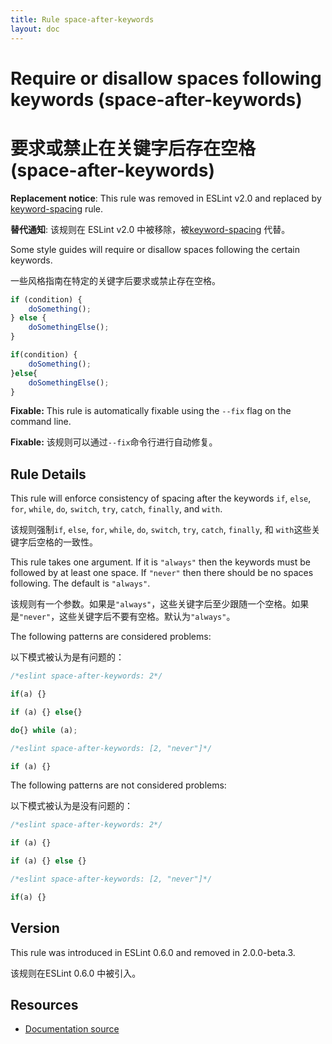 ```yaml
---
title: Rule space-after-keywords
layout: doc
---
```

<!-- Note: No pull requests accepted for this file. See README.md in the root directory for details. -->

# Require or disallow spaces following keywords (space-after-keywords)

# 要求或禁止在关键字后存在空格 (space-after-keywords)

**Replacement notice**: This rule was removed in ESLint v2.0 and replaced by [keyword-spacing](keyword-spacing) rule.

**替代通知**: 该规则在 ESLint v2.0 中被移除，被[keyword-spacing](keyword-spacing) 代替。

Some style guides will require or disallow spaces following the certain keywords.

一些风格指南在特定的关键字后要求或禁止存在空格。

```js
if (condition) {
    doSomething();
} else {
    doSomethingElse();
}

if(condition) {
    doSomething();
}else{
    doSomethingElse();
}
```

**Fixable:** This rule is automatically fixable using the `--fix` flag on the command line.

**Fixable:** 该规则可以通过`--fix`命令行进行自动修复。

## Rule Details

This rule will enforce consistency of spacing after the keywords `if`, `else`, `for`, `while`, `do`, `switch`, `try`, `catch`, `finally`, and `with`.

该规则强制`if`, `else`, `for`, `while`, `do`, `switch`, `try`, `catch`, `finally`, 和 `with`这些关键字后空格的一致性。

This rule takes one argument. If it is `"always"` then the keywords must be followed by at least one space. If `"never"`
then there should be no spaces following. The default is `"always"`.

该规则有一个参数。如果是`"always"`，这些关键字后至少跟随一个空格。如果是`"never"`，这些关键字后不要有空格。默认为`"always"`。

The following patterns are considered problems:

以下模式被认为是有问题的：

```js
/*eslint space-after-keywords: 2*/

if(a) {}

if (a) {} else{}

do{} while (a);
```

```js
/*eslint space-after-keywords: [2, "never"]*/

if (a) {}
```

The following patterns are not considered problems:

以下模式被认为是没有问题的：

```js
/*eslint space-after-keywords: 2*/

if (a) {}

if (a) {} else {}
```

```js
/*eslint space-after-keywords: [2, "never"]*/

if(a) {}
```

## Version

This rule was introduced in ESLint 0.6.0 and removed in 2.0.0-beta.3.

该规则在ESLint 0.6.0 中被引入。

## Resources

* [Documentation source](https://github.com/eslint/eslint/tree/master/docs/rules/space-after-keywords.md)
